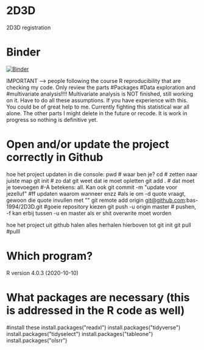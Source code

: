 # 2D3D
2D3D registration

# Binder
[![Binder](https://mybinder.org/badge_logo.svg)](https://mybinder.org/v2/gh/bas-1994/2D3D.git/master)

IMPORTANT --> people following the course R reproducibility that are checking my code.
Only review the parts #Packages #Data exploration and #multivariate analysis!!!! Multivariate analysis is NOT finished, still working on it. Have to do all these assumptions. If you have experience with this. You could be of great help to me. Currently fighting this statistical war all alone.
The other parts I might delete in the future or recode.
It is work in progress so nothing is definitive yet.

# Open and/or update the project correctly in Github
hoe het project updaten in die console:
pwd # waar ben je?
cd # zetten naar juiste map
git init # zo dat git weet dat ie moet opletten
git add . # dat moet je toevoegen #-A betekens: all. Kan ook
git commit -m "update voor jezelluf" #ff updaten waarom wanneer enzz #als ie om -d quote vraagt, gewoon die quote invullen met ""
git remote add origin git@github.com:bas-1994/2D3D.git #goeie repository kiezen
git push -u origin master # pushen, -f kan erbij tussen -u en master als er shit overwrite moet worden

hoe het project uit github halen
alles herhalen hierboven tot git init
git pull #pulll

# Which program?
R version 4.0.3 (2020-10-10)

# What packages are necessary (this is addressed in the R code as well)
#install these
install.packages("readxl")
install.packages("tidyverse")
install.packages("tidyselect")
install.packages("tableone")
install.packages("olsrr")
